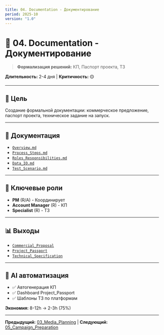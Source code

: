 ```yaml
---
title: 04. Documentation - Документирование
period: 2025-10
version: "1.0"
---
```


# 📄 04. Documentation - Документирование

> **Формализация решений:** КП, Паспорт проекта, ТЗ

**Длительность:** 2-4 дня | **Критичность:** 🟡

---

## 🎯 Цель

Создание формальной документации: коммерческое предложение, паспорт проекта, техническое задание на запуск.

---

## 📁 Документация

- [`Overview.md`](./Overview.md)
- [`Process_Steps.md`](./Process_Steps.md)
- [`Roles_Responsibilities.md`](./Roles_Responsibilities.md)
- [`Data_IO.md`](./Data_IO.md)
- [`Test_Scenario.md`](./Test_Scenario.md)

---

## 👥 Ключевые роли

- **PM** (R/A) - Координирует
- **Account Manager** (R) - КП
- **Specialist** (R) - ТЗ

---

## 📊 Выходы

- [`Commercial_Proposal`](../../02_ARTIFACTS/Commercial_Proposal/)
- [`Project_Passport`](../../02_ARTIFACTS/Project_Passport/)
- [`Technical_Specification`](../../02_ARTIFACTS/Technical_Specification/)

---

## 🤖 AI автоматизация

- ✅ Автогенерация КП
- ✅ Dashboard Project_Passport
- ✅ Шаблоны ТЗ по платформам

**Экономия:** 8-12h → 2-3h (75%)

---

**Предыдущий:** [03_Media_Planning](../03_Media_Planning/) | **Следующий:** [05_Campaign_Preparation](../05_Campaign_Preparation/)

